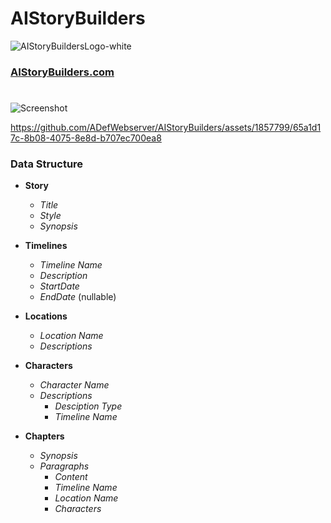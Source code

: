 # AIStoryBuilders
![AIStoryBuildersLogo-white](https://github.com/ADefWebserver/AIStoryBuilders/assets/1857799/851988f5-a226-4058-8cb7-d0154752d354)
### [AIStoryBuilders.com](https://AIStoryBuilders.com)
#
![Screenshot](https://github.com/ADefWebserver/AIStoryBuilders/assets/1857799/657905c8-7ff2-4a42-b4f2-26e4ace80810)




https://github.com/ADefWebserver/AIStoryBuilders/assets/1857799/65a1d17c-8b08-4075-8e8d-b707ec700ea8



### Data Structure

- **Story**
  - *Title*
  - *Style*
  - *Synopsis*
 
- **Timelines**
  - *Timeline Name*
  - *Description*
  - *StartDate*
  - *EndDate* (nullable)
  
- **Locations**
  - *Location Name*
  - *Descriptions*
  
- **Characters**
  - *Character Name*
  - *Descriptions*
    - *Desciption Type*
    - *Timeline Name*

- **Chapters**
  - *Synopsis*
  - *Paragraphs*   
    - *Content*
    - *Timeline Name*
    - *Location Name*
    - *Characters*
